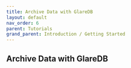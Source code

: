 ```yaml
---
title: Archive Data with GlareDB
layout: default
nav_order: 6
parent: Tutorials
grand_parent: Introduction / Getting Started
---
```


## Archive Data with GlareDB
